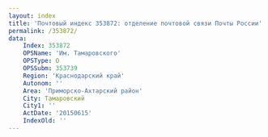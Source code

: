 ```yaml
---
layout: index
title: 'Почтовый индекс 353872: отделение почтовой связи Почты России'
permalink: /353872/
data:
    Index: 353872
    OPSName: 'Им. Тамаровского'
    OPSType: О
    OPSSubm: 353739
    Region: 'Краснодарский край'
    Autonom: ''
    Area: 'Приморско-Ахтарский район'
    City: Тамаровский
    City1: ''
    ActDate: '20150615'
    IndexOld: ''
---
```

